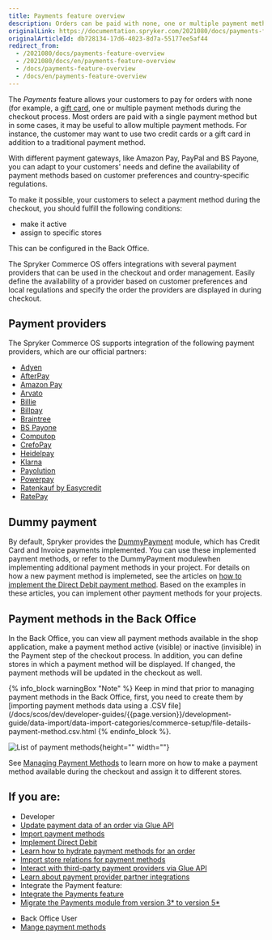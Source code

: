 ```yaml
---
title: Payments feature overview
description: Orders can be paid with none, one or multiple payment methods that can be selected during checkout. Offer multiple payment methods for a single order.
originalLink: https://documentation.spryker.com/2021080/docs/payments-feature-overview
originalArticleId: db728134-17d6-4023-8d7a-55177ee5af44
redirect_from:
  - /2021080/docs/payments-feature-overview
  - /2021080/docs/en/payments-feature-overview
  - /docs/payments-feature-overview
  - /docs/en/payments-feature-overview
---
```


The *Payments* feature allows your customers to pay for orders with none (for example, a [gift card](/docs/scos/dev/features/{{page.version}}/gift-cards-feature-overview.html), one or multiple payment methods during the checkout process. Most orders are paid with a single payment method but in some cases, it may be useful to allow multiple payment methods. For instance, the customer may want to use two credit cards or a gift card in addition to a traditional payment method.

With different payment gateways, like Amazon Pay, PayPal and BS Payone, you can adapt to your customers' needs and define the availability of payment methods based on customer preferences and country-specific regulations.

To make it possible, your customers to select a payment method during the checkout, you should fulfill the following conditions:

* make it active
* assign to specific stores

This can be configured in the Back Office.

The Spryker Commerce OS offers integrations with several payment providers that can be used in the checkout and order management. Easily define the availability of a provider based on customer preferences and local regulations and specify the order the providers are displayed in during checkout.

## Payment providers

The Spryker Commerce OS supports integration of the following payment providers, which are our official partners:

* [Adyen](/docs/scos/dev/technology-partners/{{page.version}}/payment-partners/adyen/adyen.html)
* [AfterPay](/docs/scos/dev/technology-partners/{{page.version}}/payment-partners/afterpay/afterpay.html)
* [Amazon Pay](/docs/scos/dev/technology-partners/{{page.version}}/payment-partners/amazon-pay/amazon-pay.html)
* [Arvato](/docs/scos/dev/technology-partners/{{page.version}}/payment-partners/arvato/arvato.html)
* [Billie](/docs/scos/dev/technology-partners/{{page.version}}/payment-partners/billie.html)
* [Billpay](/docs/scos/dev/technology-partners/{{page.version}}/payment-partners/billpay/billpay.html)
* [Braintree](/docs/scos/dev/technology-partners/{{page.version}}/payment-partners/braintree/braintree.html)
* [BS Payone](/docs/scos/dev/technology-partners/{{page.version}}/payment-partners/bs-payone/bs-payone.html)
* [Computop](/docs/scos/dev/technology-partners/{{page.version}}/payment-partners/computop/computop.html)
* [CrefoPay](/docs/scos/dev/technology-partners/{{page.version}}/payment-partners/crefopay/crefopay.html)
* [Heidelpay](/docs/scos/dev/technology-partners/{{page.version}}/payment-partners/heidelpay/heidelpay.html)
* [Klarna](/docs/scos/dev/technology-partners/{{page.version}}/payment-partners/klarna/klarna.html)
* [Payolution](/docs/scos/dev/technology-partners/{{page.version}}/payment-partners/payolution/payolution.html)
* [Powerpay](/docs/scos/dev/technology-partners/{{page.version}}/payment-partners/powerpay.html)
* [Ratenkauf by Easycredit](/docs/scos/dev/technology-partners/{{page.version}}/payment-partners/ratenkauf-by-easycredit/ratenkauf-by-easycredit.html)
* [RatePay](/docs/scos/dev/technology-partners/{{page.version}}/payment-partners/ratepay/ratepay.html)

## Dummy payment
By default, Spryker provides the [DummyPayment](https://github.com/spryker/dummy-payment) module, which has Credit Card and Invoice payments implemented. You can use these implemented payment methods, or refer to the DummyPayment modulewhen implementing additional payment methods in your project.
For details on how a new payment method is implemeted, see the articles on [how to implement the Direct Debit payment method](/docs/scos/dev/developer-guides/{{page.version}}/development-guide/back-end/data-manipulation/payment-methods/direct-debit-example-implementation/implementing-direct-debit-payment.html). Based on the examples in these articles, you can implement other payment methods for your projects.

## Payment methods in the Back Office
In the Back Office, you can view all payment methods available in the shop application, make a payment method active (visible) or inactive (invisible) in the Payment step of the checkout process. In addition, you can define stores in which a payment method will be displayed. If changed, the payment methods will be updated in the checkout as well. 

{% info_block warningBox "Note" %}
Keep in mind that prior to managing payment methods in the Back Office, first, you need to create them by [importing payment methods data using a .CSV file](/docs/scos/dev/developer-guides/{{page.version}}/development-guide/data-import/data-import-categories/commerce-setup/file-details-payment-method.csv.html
{% endinfo_block %}. 

![List of payment methods](https://spryker.s3.eu-central-1.amazonaws.com/docs/Features/Payment/Payment+Methods+Overview/payment-methods-list.png){height="" width=""}

See [Managing Payment Methods](/docs/scos/user/user-guides/{{page.version}}/back-office-user-guide/administration/payment-methods/managing-payment-methods.html) to learn more on how to make a payment method available during the checkout and assign it to different stores.



<!-- Managing Payment Methods in the Back Office

Overview of the reference information when working with payment methods in the Back Office

HowTo - Import Payment Method Store Relation Data

Hydrating payment methods for an order

  -->
  
  
  
  
  


## If you are:

<div class="mr-container">
    <div class="mr-list-container">
        <!-- col1 -->
        <div class="mr-col">
            <ul class="mr-list mr-list-green">
                <li class="mr-title">Developer</li>
                <li><a href="https://documentation.spryker.com/docs/updating-payment-data" class="mr-link">Update payment data of an order via Glue API</a></li>
                <li><a href="https://documentation.spryker.com/docs/file-details-payment-methodcsv" class="mr-link">Import payment methods</a></li>
                 <li><a href="/docs/scos/dev/developer-guides/{{page.version}}/development-guide/back-end/data-manipulation/payment-methods/direct-debit-example-implementation/implementing-direct-debit-payment.html" class="mr-link">Implement Direct Debit</a></li>
                 <li><a href="https://documentation.spryker.com/docs/ht-hydrate-payment-methods-for-order" class="mr-link">Learn how to hydrate payment methods for an order</a></li> 
                <li><a href="https://documentation.spryker.com/docs/file-details-payment-method-storecsv" class="mr-link">Import store relations for payment methods</a></li>
                <li><a href="https://documentation.spryker.com/docs/t-interacting-with-third-party-payment-providers-via-glue-api" class="mr-link">Interact with third-party payment providers via Glue API</a></li>
                 <li><a href="/docs/scos/dev/technology-partners/{{page.version}}/payment-partners/adyen/adyen.html" class="mr-link">Learn about payment provider partner integrations</a></li>
                 <li>Integrate the Payment feature:</li>
                 <li><a href="https://documentation.spryker.com/docs/payments-feature-integration" class="mr-link">Integrate the Payments feature</a></li>
                <li><a href="https://documentation.spryker.com/docs/mg-payment#upgrading-from-version-4---to-version-5-0-0" class="mr-link">Migrate the Payments module from version 3* to version 5*</a></li>
                            </ul>
        </div>
        <!-- col2 -->
        <div class="mr-col">
            <ul class="mr-list mr-list-blue">
                <li class="mr-title"> Back Office User</li>
                           <li><a href="https://documentation.spryker.com/docs/managing-payment-methods" class="mr-link">Mange payment methods</a></li>
            </ul>
        </div>
    </div>
</div>

